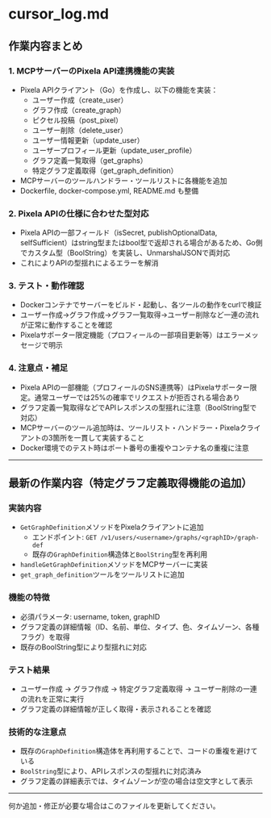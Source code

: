 # cursor_log.md

## 作業内容まとめ

### 1. MCPサーバーのPixela API連携機能の実装
- Pixela APIクライアント（Go）を作成し、以下の機能を実装：
  - ユーザー作成（create_user）
  - グラフ作成（create_graph）
  - ピクセル投稿（post_pixel）
  - ユーザー削除（delete_user）
  - ユーザー情報更新（update_user）
  - ユーザープロフィール更新（update_user_profile）
  - グラフ定義一覧取得（get_graphs）
  - 特定グラフ定義取得（get_graph_definition）
- MCPサーバーのツールハンドラー・ツールリストに各機能を追加
- Dockerfile, docker-compose.yml, README.md も整備

### 2. Pixela APIの仕様に合わせた型対応
- Pixela APIの一部フィールド（isSecret, publishOptionalData, selfSufficient）はstring型またはbool型で返却される場合があるため、Go側でカスタム型（BoolString）を実装し、UnmarshalJSONで両対応
- これによりAPIの型揺れによるエラーを解消

### 3. テスト・動作確認
- Dockerコンテナでサーバーをビルド・起動し、各ツールの動作をcurlで検証
- ユーザー作成→グラフ作成→グラフ一覧取得→ユーザー削除など一連の流れが正常に動作することを確認
- Pixelaサポーター限定機能（プロフィールの一部項目更新等）はエラーメッセージで明示

### 4. 注意点・補足
- Pixela APIの一部機能（プロフィールのSNS連携等）はPixelaサポーター限定。通常ユーザーでは25%の確率でリクエストが拒否される場合あり
- グラフ定義一覧取得などでAPIレスポンスの型揺れに注意（BoolString型で対応）
- MCPサーバーのツール追加時は、ツールリスト・ハンドラー・Pixelaクライアントの3箇所を一貫して実装すること
- Docker環境でのテスト時はポート番号の重複やコンテナ名の重複に注意

---

## 最新の作業内容（特定グラフ定義取得機能の追加）

### 実装内容
- `GetGraphDefinition`メソッドをPixelaクライアントに追加
  - エンドポイント: `GET /v1/users/<username>/graphs/<graphID>/graph-def`
  - 既存の`GraphDefinition`構造体と`BoolString`型を再利用
- `handleGetGraphDefinition`メソッドをMCPサーバーに実装
- `get_graph_definition`ツールをツールリストに追加

### 機能の特徴
- 必須パラメータ: username, token, graphID
- グラフ定義の詳細情報（ID、名前、単位、タイプ、色、タイムゾーン、各種フラグ）を取得
- 既存のBoolString型により型揺れに対応

### テスト結果
- ユーザー作成 → グラフ作成 → 特定グラフ定義取得 → ユーザー削除の一連の流れを正常に実行
- グラフ定義の詳細情報が正しく取得・表示されることを確認

### 技術的な注意点
- 既存の`GraphDefinition`構造体を再利用することで、コードの重複を避けている
- `BoolString`型により、APIレスポンスの型揺れに対応済み
- グラフ定義の詳細表示では、タイムゾーンが空の場合は空文字として表示

---

何か追加・修正が必要な場合はこのファイルを更新してください。 